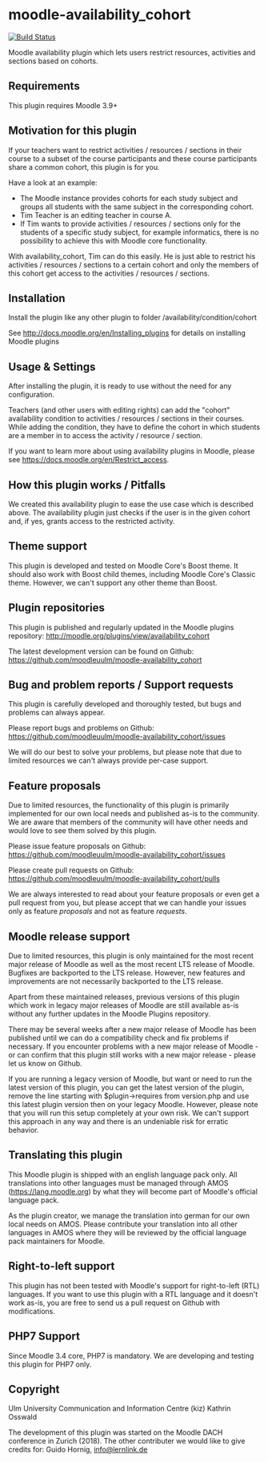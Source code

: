 moodle-availability_cohort
========================

[![Build Status](https://travis-ci.com/moodleuulm/moodle-availability_cohort.svg?branch=master)](https://travis-ci.com/moodleuulm/moodle-availability_cohort)

Moodle availability plugin which lets users restrict resources, activities and sections based on cohorts.


Requirements
------------

This plugin requires Moodle 3.9+


Motivation for this plugin
--------------------------

If your teachers want to restrict activities / resources / sections in their course to a subset of the course participants and these course participants share a common cohort, this plugin is for you.

Have a look at an example:

* The Moodle instance provides cohorts for each study subject and groups all students with the same subject in the corresponding cohort.
* Tim Teacher is an editing teacher in course A.
* If Tim wants to provide activities / resources / sections only for the students of a specific study subject, for example informatics, there is no possibility to achieve this with Moodle core functionality.

With availability_cohort, Tim can do this easily. He is just able to restrict his activities / resources / sections to a certain cohort and only the members of this cohort get access to the activities / resources / sections.


Installation
------------

Install the plugin like any other plugin to folder
/availability/condition/cohort

See http://docs.moodle.org/en/Installing_plugins for details on installing Moodle plugins


Usage & Settings
----------------

After installing the plugin, it is ready to use without the need for any configuration.

Teachers (and other users with editing rights) can add the "cohort" availability condition to activities / resources / sections in their courses. While adding the condition, they have to define the cohort in which students are a member in to access the activity / resource / section.

If you want to learn more about using availability plugins in Moodle, please see https://docs.moodle.org/en/Restrict_access.


How this plugin works / Pitfalls
--------------------------------

We created this availability plugin to ease the use case which is described above. The availability plugin just checks if the user is in the given cohort and, if yes, grants access to the restricted activity.


Theme support
-------------

This plugin is developed and tested on Moodle Core's Boost theme.
It should also work with Boost child themes, including Moodle Core's Classic theme. However, we can't support any other theme than Boost.


Plugin repositories
-------------------

This plugin is published and regularly updated in the Moodle plugins repository:
http://moodle.org/plugins/view/availability_cohort

The latest development version can be found on Github:
https://github.com/moodleuulm/moodle-availability_cohort


Bug and problem reports / Support requests
------------------------------------------

This plugin is carefully developed and thoroughly tested, but bugs and problems can always appear.

Please report bugs and problems on Github:
https://github.com/moodleuulm/moodle-availability_cohort/issues

We will do our best to solve your problems, but please note that due to limited resources we can't always provide per-case support.


Feature proposals
-----------------

Due to limited resources, the functionality of this plugin is primarily implemented for our own local needs and published as-is to the community. We are aware that members of the community will have other needs and would love to see them solved by this plugin.

Please issue feature proposals on Github:
https://github.com/moodleuulm/moodle-availability_cohort/issues

Please create pull requests on Github:
https://github.com/moodleuulm/moodle-availability_cohort/pulls

We are always interested to read about your feature proposals or even get a pull request from you, but please accept that we can handle your issues only as feature _proposals_ and not as feature _requests_.


Moodle release support
----------------------

Due to limited resources, this plugin is only maintained for the most recent major release of Moodle as well as the most recent LTS release of Moodle. Bugfixes are backported to the LTS release. However, new features and improvements are not necessarily backported to the LTS release.

Apart from these maintained releases, previous versions of this plugin which work in legacy major releases of Moodle are still available as-is without any further updates in the Moodle Plugins repository.

There may be several weeks after a new major release of Moodle has been published until we can do a compatibility check and fix problems if necessary. If you encounter problems with a new major release of Moodle - or can confirm that this plugin still works with a new major release - please let us know on Github.

If you are running a legacy version of Moodle, but want or need to run the latest version of this plugin, you can get the latest version of the plugin, remove the line starting with $plugin->requires from version.php and use this latest plugin version then on your legacy Moodle. However, please note that you will run this setup completely at your own risk. We can't support this approach in any way and there is an undeniable risk for erratic behavior.


Translating this plugin
-----------------------

This Moodle plugin is shipped with an english language pack only. All translations into other languages must be managed through AMOS (https://lang.moodle.org) by what they will become part of Moodle's official language pack.

As the plugin creator, we manage the translation into german for our own local needs on AMOS. Please contribute your translation into all other languages in AMOS where they will be reviewed by the official language pack maintainers for Moodle.


Right-to-left support
---------------------

This plugin has not been tested with Moodle's support for right-to-left (RTL) languages.
If you want to use this plugin with a RTL language and it doesn't work as-is, you are free to send us a pull request on Github with modifications.


PHP7 Support
------------

Since Moodle 3.4 core, PHP7 is mandatory. We are developing and testing this plugin for PHP7 only.


Copyright
---------

Ulm University
Communication and Information Centre (kiz)
Kathrin Osswald

The development of this plugin was started on the Moodle DACH conference in Zurich (2018). 
The other contributer we would like to give credits for:
Guido Hornig, <info@lernlink.de>

